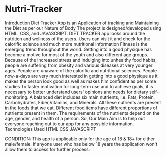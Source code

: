 # Nutri-Tracker
   Introduction
       Diet Tracker App is an Application of tracking and Maintaining the Diet as per our Nature of Body
     The project is designed/developed using HTML, CSS, and JAVASCRIPT. DIET TRACKER app looks around the nutrition and wellness of the users.
       Users can visit it and check for the calorific science and much more nutritional information
     Fitness is the emerging trend throughout the world. Getting into a good physique has become a motive for most of the youth and also different age groups. Because of the increased stress and indulging into unhealthy food habits, people are suffering from obesity and various diseases at very younger ages. People are unaware of the calorific and nutritional sciences. People now-a-days are very much interested in getting into a good physique as it makes the person look good as well as makes him confident as per some studies To faster motivation for long-term use and to achieve goals, it is necessary to better understand users' opinions and needs for dietary self-monitoring.
       A balanced diet includes six main nutrients, i.e. Fats, Protein, Carbohydrates, Fiber,Vitamins,
    and Minerals. All these nutrients are present in the foods that we eat. Different food items have different proportions of nutrients present in them. The requirements of the nutrients depend on the age, gender, and health of a person.
       So, Our Main Aim is to help out everyone reaching out to our app for any possible information.
        
   Technologies Used 
       HTML
       CSS
       JAVASCRIPT  

   CONDITION:
        This app is applicable only for the age of 18 & 18+ for either male/female. If anyone user who
    has below 18 years the application won't allow them to access for further process.
         
